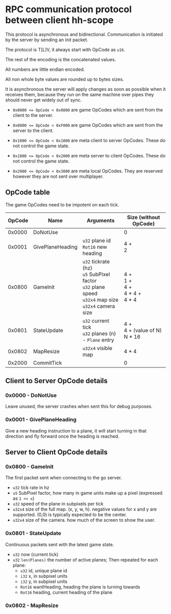 # RPC communication protocol between client hh-scope

This protocol is asynchronous and bidirectional. Communication is initiated by the server by sending an init packet.

The protocol is T\[L\]V, it always start with OpCode as `u16`.

The rest of the encoding is the concatenated values.

All numbers are little endian encoded.

All non whole byte values are rounded up to bytes sizes.

It is asynchronous the server will apply changes as soon as possible when it receives them, because they run on the same machine over pipes they should never get widely out of sync.

- `0x0000 <= OpCode < 0x0800` are game OpCodes which are sent from the client to the server.
- `0x0800 <= OpCode < 0xF000` are game OpCodes which are sent from the server to the client.

- `0x1000 <= OpCode < 0x1800` are meta client to server OpCodes. These do not control the game state.
- `0x1800 <= OpCode < 0x2000` are meta server to client OpCodes. These do not control the game state.

- `0x2000 <= OpCode < 0x3000` are meta local OpCodes. They are reserved however they are not sent over multiplayer. 

## OpCode table

The game OpCodes need to be impotent on each tick.

| OpCode | Name             | Arguments                                                                                                   | Size (without OpCode)                   |
|--------|------------------|-------------------------------------------------------------------------------------------------------------|-----------------------------------------|
| 0x0000 | DoNotUse         |                                                                                                             | 0                                       |
| 0x0001 | GivePlaneHeading | `u32` plane id<br>`Rot16` new heading                                                                       | 4 +<br>2                                |
| 0x0800 | GameInit         | `u32` tickrate (hz)<br>`u5` SubPixel factor<br>`u32` plane speed<br>`u32x4` map size<br>`u32x4` camera size | 4 +<br>1 +<br>4 +<br>4 \* 4 +<br>4 \* 4 |
| 0x0801 | StateUpdate      | `u32` current tick<br>`u32` planes (n)<br>- `Plane` entry                                                   | 4 +<br>4 + (value of N)<br>N \* 16      |
| 0x0802 | MapResize        | `u32x4` visible map                                                                                         | 4 \* 4                                  |
| 0x2000 | CommitTick       |                                                                                                             | 0                                       |
## Client to Server OpCode details

### 0x0000 - DoNotUse

Leave unused, the server crashes when sent this for debug purposes.

### 0x0001 - GivePlaneHeading

Give a new heading instruction to a plane, it will start turning in that direction and fly forward once the heading is reached.

## Server to Client OpCode details

### 0x0800 - GameInit

The first packet sent when connecting to the go server.

- `u32` tick rate in hz
- `u5` SubPixel factor, how many in game units make up a pixel (expressed as `1 << x`)
- `u32` speed of the plane in subpixels per tick
- `u32x4` size of the full map. (x, y, w, h). negative values for x and y are supported. (0,0) is typically expected to be the center.
- `u32x4` size of the camera. how much of the screen to show the user.

### 0x0801 - StateUpdate

Continuous packets sent with the latest game state.

- `u32` now (current tick)
- `u32` `len(Planes)` the number of active planes; Then repeated for each plane:
  - `u32` id, unique plane id
  - `i32` x, in subpixel units
  - `i32` y, in subpixel units
  - `Rot16` wantHeading, heading the plane is turning towards
  - `Rot16` heading, current heading of the plane

### 0x0802 - MapResize
